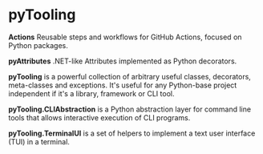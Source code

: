 # pyTooling

**Actions** Reusable steps and workflows for GitHub Actions, focused on Python packages.

**pyAttributes** .NET-like Attributes implemented as Python decorators.

**pyTooling** is a powerful collection of arbitrary useful classes, decorators, meta-classes and exceptions. 
It's useful for any Python-base project independent if it's a library, framework or CLI tool.

**pyTooling.CLIAbstraction** is a Python abstraction layer for command line tools that allows interactive execution of CLI programs.

**pyTooling.TerminalUI** is a set of helpers to implement a text user interface (TUI) in a terminal.


